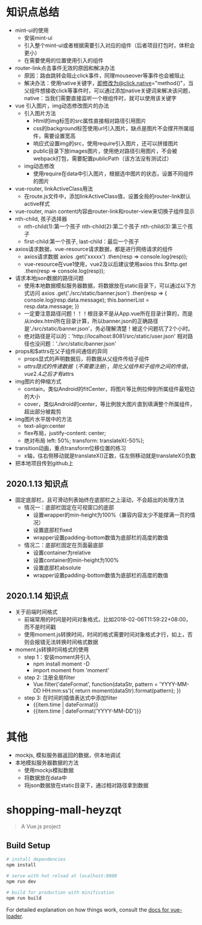 # 知识点总结

+ mint-ui的使用
    + 安装mint-ui
    + 引入整个mint-ui或者根据需要引入对应的组件（后者项目打包时，体积会更小）
    + 在需要使用的位置使用引入的组件
+ router-link点击事件无效的原因和解决办法
    + 原因：路由跳转会阻止click事件，同理mouseover等事件也会被阻止
    + 解决办法：使用native关键字，即修改为@click.native="method()"，当父组件想接收click等事件时，可以通过添加native关键词来解决该问题，native：当我们需要直接监听一个根组件时，就可以使用该关键字
+ vue 引入图片，img动态修改图片的办法
    + 引入图片方法
        + Html的img标签的src属性直接相对路径引用图片
        + css的background标签使用url引入图片，缺点是图片不会撑开所属组件，需要设置宽高
        + 响应式设置img的src，使用require引入图片，还可以拼接图片
        + public目录下放images图片，使用绝对路径引用图片，不会被webpack打包，需要配置publicPath（该方法没有测试过）
    + img动态修改
        + 使用require在data中引入图片，根据选中图片的状态，设置不同组件的图片
+ vue-router, linkActiveClass用法
    + 在route.js文件中，添加linkActiveClass值，设置全局的router-link默认active样式
+ vue-router, main content内容由router-link和router-view来切换子组件显示
+ nth-child, 孩子选择器
    + nth-child(1):第一个孩子 nth-child(2):第二个孩子 nth-child(3):第三个孩子
    + first-child:第一个孩子, last-child：最后一个孩子
+ axios请求数据，vue-resource请求数据，都是进行网络请求的组件
    + axios请求数据
        axios
        .get('xxxxx')
        .then(resp => console.log(resp));
    + vue-resource在vue1使用，vue2及以后建议使用axios
        this.$http.get
            .then(resp => console.log(resp));
+ 请求本地json数据的路径问题
    + 使用本地数据模拟服务器数据，将数据放在static目录下，可以通过以下方式访问
      axios
      .get('./src/static/banner.json')
      .then(resp => {
        console.log(resp.data.message);
        this.bannerList = resp.data.message;
        })
    + 一定要注意路径问题！！！根目录不是从App.vue所在目录计算的，而是从index.html所在目录计算，所以banner.json的正确路径是'./src/static/banner.json'，务必理解清楚！被这个问题坑了2个小时。
    + 绝对路径是可以的：'http://localhost:8081/src/static/user.json'
      相对路径也没问题：'./src/static/banner.json'
+ props和$attrs在父子组件间通信的异同
    + props显式的声明数据后，将数据从父组件传给子组件
    + $attrs隐式的传递数据（不需要注册），简化父组件和子组件之间的传值，vue2.4之后才有$attrs
+ img图片的伸缩方式
    + contain，类似Android的fitCenter，将图片等比例拉伸到所属组件最短边的大小
    + cover，类似Android的center，等比例放大图片直到填满整个所属组件，超出部分被裁剪
+ img图片水平居中的方法
    + text-align:center
    + flex布局，justify-content: center;
    + 绝对布局
        left: 50%;
        transform: translateX(-50%);
+ transition动画，重点transform位移位置的练习
    + x轴，往右侧移动就是translateX()正数，往左侧移动就是translateX()负数
+ 把本地项目传到github上

## 2020.1.13 知识点
+ 固定底部栏，且可滑动列表始终在底部栏之上滚动，不会超出的处理方法
    + 情况一：底部栏固定在可视窗口的底部
        + 设置wrapper的min-height为100%（兼容内容太少不能撑满一页的情况）
        + 设置底部栏fixed
        + wrapper设置padding-bottom数值为底部栏的高度的数值
    + 情况二：底部栏固定在页面最底部
        + 设置container为relative
        + 设置container的min-height为100%
        + 设置底部栏absolute
        + wrapper设置padding-bottom数值为底部栏的高度的数值

## 2020.1.14 知识点
+ 关于前端时间格式
    + 前端常用的时间是时间对象格式，比如2018-02-06T11:59:22+08:00，而不是时间戳
    + 使用moment.js转换时间，时间的格式需要时间对象格式才行，如上，否则会报错无法转换时间格式数据
+ moment.js转换时间格式的使用
    + step 1：安装moment并引入
        + npm install moment -D
        + import moment from 'moment'
    + step 2: 注册全局filter
        + Vue.filter('dateFormat', function(dataStr, pattern = 'YYYY-MM-DD HH:mm:ss'){
            return moment(dataStr).format(pattern);
        })
    + step 3: 在时间的插值表达式中添加filter
        + {{item.time | dateFormat}}
        + {{item.time | dateFormat('YYYY-MM-DD')}}




# 其他
+ mockjs, 模拟服务器返回的数据，供本地调试
+ 本地模拟服务器数据的方法
    + 使用mockjs模拟数据
    + 将数据放在data中
    + 将json数据放在static目录下，通过相对路径拿到数据

# shopping-mall-heyzqt

> A Vue.js project

## Build Setup

``` bash
# install dependencies
npm install

# serve with hot reload at localhost:8080
npm run dev

# build for production with minification
npm run build
```

For detailed explanation on how things work, consult the [docs for vue-loader](http://vuejs.github.io/vue-loader).
